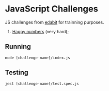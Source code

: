 # JavaScript Challenges

JS challenges from [edabit](https://edabit.com/challenges) for trainning purposes.

1. [Happy numbers](https://github.com/mathvalenza/javascript-challenges/tree/master/happy-numbers) (very hard);

## Running
`node [challenge-name]/index.js`

## Testing

`jest [challenge-name]/test.spec.js`
